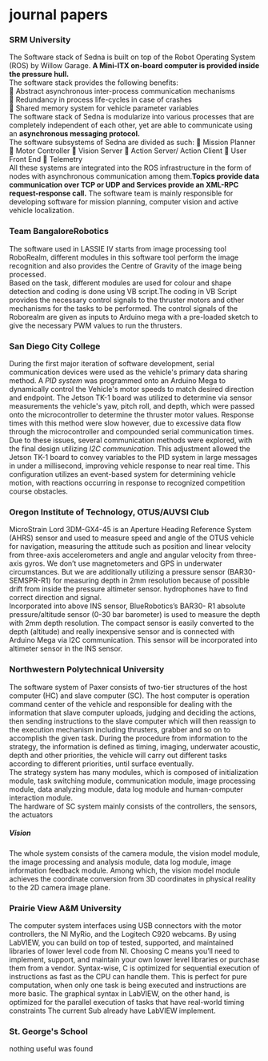 # journal papers

### SRM University

The Software stack of Sedna is built on top  of the Robot Operating System (ROS) by Willow Garage. **A Mini-ITX on-board computer is provided inside the pressure hull.**  </br>
The software stack provides the following benefits:  </br>
 Abstract asynchronous inter-process
communication mechanisms </br>
 Redundancy in process life-cycles in
case of crashes  </br>
 Shared memory system for vehicle
parameter variables  </br>
 The software stack of Sedna is modularize into various processes that are completely independent of each other, yet are able to communicate using an **asynchronous messaging protocol.**  </br>
The software subsystems of Sedna are divided as such:
 Mission Planner
 Motor Controller
 Vision Server
 Action Server/ Action Client
 User Front End
 Telemetry  </br>
All these systems are integrated into the ROS infrastructure in the form of nodes with asynchronous communication among them.**Topics provide data communication over TCP or UDP and Services provide an XML-RPC request-response call.** The software team is mainly responsible for developing software for mission planning, computer vision and active vehicle localization. 



### Team BangaloreRobotics

The software used in LASSIE IV starts from image
processing tool RoboRealm, different modules in this
software tool perform the image recognition and also
provides the Centre of Gravity of the image being
processed. </br>
Based on the task, different modules are used for colour and shape detection and coding is done using VB script.The coding in VB Script provides the necessary control signals to the thruster motors and other mechanisms for the tasks to be performed. The control signals of the Roborealm are given as inputs to Arduino mega with a pre-loaded sketch to give the necessary PWM values to run the thrusters.

### San Diego City College

During the first major iteration of software development, serial communication devices were
used as the vehicle's primary data sharing method. A
*PID system* was programmed onto an Arduino Mega
to dynamically control the Vehicle's motor speeds to
match desired direction and endpoint. The Jetson
TK-1 board was utilized to determine via sensor
measurements the vehicle's yaw, pitch roll, and
depth, which were passed onto the microcontroller to
determine the thruster motor values. Response times
with this method were slow however, due to
excessive data flow through the microcontroller and
compounded serial communication times.
  </br>
Due to these issues, several communication
methods were explored, with the final design
utilizing *I2C communication*. This adjustment
allowed the Jetson TK-1 board to convey variables to
the PID system in large messages in under a
millisecond, improving vehicle response to near real
time. This configuration utilizes an event-based
system for determining vehicle motion, with
reactions occurring in response to recognized
competition course obstacles. 

### Oregon Institute of Technology, OTUS/AUVSI Club


MicroStrain Lord 3DM-GX4-45 is an Aperture Heading
Reference System (AHRS) sensor and used to measure speed
and angle of the OTUS vehicle for navigation, measuring the
attitude such as position and linear velocity from three-axis
accelerometers and angle and angular velocity from three-axis
gyros. We don’t use magnetometers and GPS in underwater
circumstances. But we are additionally utilizing a pressure
sensor (BAR30-SEMSPR-R1) for measuring depth in 2mm
resolution because of possible drift from inside the pressure
altimeter sensor.
hydrophones have to find correct direction and signal. </br>
Incorporated into above INS sensor, BlueRobotics’s BAR30-
R1 absolute pressure/altitude sensor (0-30 bar barometer) is
used to measure the depth with 2mm depth resolution. The
compact sensor is easily converted to the depth (altitude) and
really inexpensive sensor and is connected with Arduino
Mega via I2C communication. This sensor will be
incorporated into altimeter sensor in the INS sensor.

### Northwestern Polytechnical University
The software system of Paxer consists of two-tier
structures of the host computer (HC) and slave computer
(SC). The host computer is operation command center of
the vehicle and responsible for dealing with the
information that slave computer uploads, judging and
deciding the actions, then sending instructions to the
slave computer which will then reassign to the execution
mechanism including thrusters, grabber and so on to
accomplish the given task. During the procedure from
information to the strategy, the information is defined as
timing, imaging, underwater acoustic, depth and other
priorities, the vehicle will carry out different tasks
according to different priorities, until surface eventually.</br>
The strategy system has many modules,
which is composed of initialization module, task
switching module, communication module, image
processing module, data analyzing module, data log
module and human-computer interaction module.</br>
The hardware of SC system mainly consists of the
controllers, the sensors, the actuators
##### Vision
The whole system consists of the camera module, the
vision model module, the image processing and analysis
module, data log module, image information feedback
module.
Among which, the vision model module achieves the
coordinate conversion from 3D coordinates in physical
reality to the 2D camera image plane. 

### Prairie View A&M University
The computer system interfaces using USB connectors with the
motor controllers, the NI MyRio, and the Logitech C920
webcams.
By using LabVIEW, you can build on top of tested, supported, and maintained libraries of lower level code
from NI. Choosing C means you’ll need to implement, support, and maintain your own lower level libraries or
purchase them from a vendor.
Syntax-wise, C is optimized for sequential execution of
instructions as fast as the CPU can handle them. This is
perfect for pure computation, when only one task is being
executed and instructions are more basic. The graphical syntax
in LabVIEW, on the other hand, is optimized for the parallel
execution of tasks that have real-world timing constraints
The current Sub already have LabVIEW implement.

### St. George's School
nothing useful was found

